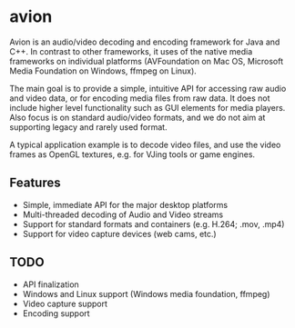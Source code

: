 # avion

Avion is an audio/video decoding and encoding framework for Java and C++. In contrast to other frameworks, it uses of the native media frameworks on individual platforms (AVFoundation on Mac OS, Microsoft Media Foundation on Windows, ffmpeg on Linux).

The main goal is to provide a simple, intuitive API for accessing raw audio and video data, or for encoding media files from raw data. It does not include higher level functionality such as GUI elements for media players. Also focus is on standard audio/video formats, and we do not aim at supporting legacy and rarely used format.

A typical application example is to decode video files, and use the video frames as OpenGL textures, e.g. for VJing tools or game engines.

## Features

- Simple, immediate API for the major desktop platforms
- Multi-threaded decoding of Audio and Video streams
- Support for standard formats and containers (e.g. H.264; .mov, .mp4)
- Support for video capture devices (web cams, etc.)


## TODO

- API finalization
- Windows and Linux support (Windows media foundation, ffmpeg)
- Video capture support
- Encoding support
